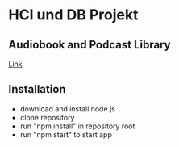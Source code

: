 # HCI und DB Projekt
## Audiobook and Podcast Library
[Link](http://audio.aiko.lol)

## Installation
- download and install node.js
- clone repository
- run "npm install" in repository root
- run "npm start" to start app
